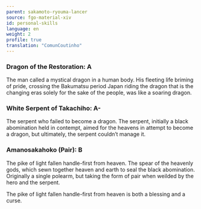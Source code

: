 ```yaml
---
parent: sakamoto-ryouma-lancer
source: fgo-material-xiv
id: personal-skills
language: en
weight: 2
profile: true
translation: "ComunCoutinho"
---
```


### Dragon of the Restoration: A

The man called a mystical dragon in a human body. His fleeting life briming of pride, crossing the Bakumatsu period Japan riding the dragon that is the changing eras solely for the sake of the people, was like a soaring dragon.

### White Serpent of Takachiho: A-

The serpent who failed to become a dragon. The serpent, initially a black abomination held in contempt, aimed for the heavens in attempt to become a dragon, but ultimately, the serpent couldn’t manage it.

### Amanosakahoko (Pair): B

The pike of light fallen handle-first from heaven. The spear of the heavenly gods, which sewn together heaven and earth to seal the black abomination. Originally a single polearm, but taking the form of pair when weilded by the hero and the serpent.

The pike of light fallen handle-first from heaven is both a blessing and a curse.

